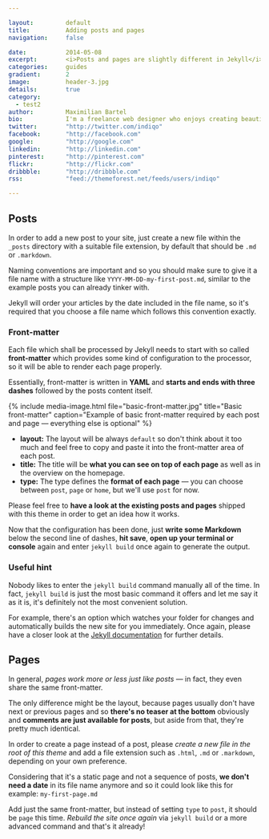 ```yaml
---

layout:			default
title:  		Adding posts and pages
navigation: 	false

date:   		2014-05-08
excerpt: 		<i>Posts and pages are slightly different in Jekyll</i>, but adding them to your new website should be easy nevertheless. Especially writing contents in <b>Markdown</b> or <b>Textile</b> is a breeze compared to most clunky wysiwyg editors these days.
categories:		guides
gradient: 		2
image: 			header-3.jpg
details:		true
category:
  - test2
author: 		Maximilian Bartel
bio: 			I'm a freelance web designer who enjoys creating beautiful and standard compliant solutions for my clients from all around the world.
twitter: 		"http://twitter.com/indiqo"
facebook: 		"http://facebook.com"
google: 		"http://google.com"
linkedin: 		"http://linkedin.com"
pinterest: 		"http://pinterest.com"
flickr: 		"http://flickr.com"
dribbble: 		"http://dribbble.com"
rss: 			"feed://themeforest.net/feeds/users/indiqo"

---
```


## Posts

In order to add a new post to your site, just create a new file within the `_posts` directory with a suitable file extension, by default that should be `.md` or `.markdown`.

Naming conventions are important and so you should make sure to give it a file name with a structure like `YYYY-MM-DD-my-first-post.md`, similar to the example posts you can already tinker with.

Jekyll will order your articles by the date included in the file name, so it's required that you choose a file name which follows this convention exactly.

### Front-matter

Each file which shall be processed by Jekyll needs to start with so called **front-matter** which provides some kind of configuration to the processor, so it will be able to render each page properly.

Essentially, front-matter is written in **YAML** and **starts and ends with three dashes** followed by the posts content itself.

{% include media-image.html file="basic-front-matter.jpg" title="Basic front-matter" caption="Example of basic front-matter required by each post and page — everything else is optional" %}

- **layout:** The layout will be always `default` so don't think about it too much and feel free to copy and paste it into the front-matter area of each post.
- **title:** The title will be **what you can see on top of each page** as well as in the overview on the homepage.
- **type:** The type defines the **format of each page** — you can choose between `post`, `page` or `home`, but we'll use `post` for now.

Please feel free to **have a look at the existing posts and pages** shipped with this theme in order to get an idea how it works.

Now that the configuration has been done, just **write some Markdown** below the second line of dashes, **hit save**, **open up your terminal or console** again and enter `jekyll build` once again to generate the output.

### Useful hint

Nobody likes to enter the `jekyll build` command manually all of the time. In fact, `jekyll build` is just the most basic command it offers and let me say it as it is, it's definitely not the most convenient solution.

For example, there's an option which watches your folder for changes and automatically builds the new site for you immediately. Once again, please have a closer look at the [Jekyll documentation](http://jekyllrb.com/docs/usage/) for further details.

## Pages

In general, *pages work more or less just like posts* — in fact, they even share the same front-matter.

The only difference might be the layout, because pages usually don't have next or previous pages and so **there's no teaser at the bottom** obviously and **comments are just available for posts**, but aside from that, they're pretty much identical.

In order to create a page instead of a post, please *create a new file in the root of this theme* and add a file extension such as `.html`, `.md` or `.markdown`, depending on your own preference.

Considering that it's a static page and not a sequence of posts, **we don't need a date** in its file name anymore and so it could look like this for example: `my-first-page.md`

Add just the same front-matter, but instead of setting `type` to `post`, it should be `page` this time. *Rebuild the site once again* via `jekyll build` or a more advanced command and that's it already!

